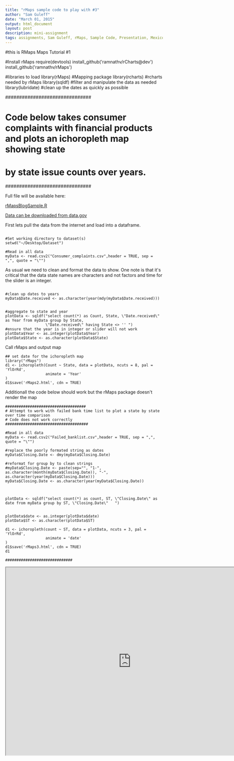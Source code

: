 ```yaml
---
title: "rMaps sample code to play with #3"
author: "Sam Guleff"
date: "March 01, 2015"
output: html_document
layout: post
description: mini-assignment
tags: assignments, Sam Guleff, rMaps, Sample Code, Presentation, Mexico, Crime, Data
---
```


#this is RMaps Maps Tutorial #1

#Install rMaps
require(devtools)
install_github('ramnathv/rCharts@dev')
install_github('ramnathv/rMaps')

#libraries to load
library(rMaps) #Mapping package
library(rcharts) #rcharts needed by rMaps
library(sqldf) #filter and manipulate the data as needed
library(lubridate) #clean up the dates as quickly as possible

###############################
# Code below takes consumer complaints with financial products and plots an ichoropleth map showing state
# by state issue counts over years.
###############################

Full file will be available here:

[rMapsBlogSample.R](https://github.com/sguleff/edav/blob/gh-pages/_posts/sguleff/rCode/rMapsMexicoDataMap.R)

[Data can be downloaded from data.gov](http://catalog.data.gov/dataset/consumer-complaint-database/resource/8842d7a8-d34e-4ad6-b324-8f8cb3c5beef)

First lets pull the data from the internet and load into a dataframe.

```

#Set working directory to dataset(s)
setwd("~/Desktop/Dataset")

#Read in all data 
myData <- read.csv2("Consumer_complaints.csv",header = TRUE, sep = ",", quote = "\"")

```
As usual we need to clean and format the data to show.  One note is that it's critical 
that the data state names are characters and not factors and time for the slider is an 
integer.

```

#clean up dates to years
myData$Date.received <- as.character(year(mdy(myData$Date.received)))


#aggregate to state and year
plotData <- sqldf("select count(*) as Count, State, \"Date.received\" as Year from myData group by State, 
                  \"Date.received\" having State <> '' ")
#ensure that the year is in integer or slider will not work
plotData$Year <- as.integer(plotData$Year)
plotData$State <- as.character(plotData$State)

```
Call rMaps and output map
```
## set date for the ichoropleth map
library("rMaps")
d1 <- ichoropleth(Count ~ State, data = plotData, ncuts = 8, pal = 'YlOrRd', 
                  animate = 'Year'
)
d1$save('rMaps2.html', cdn = TRUE)

```
Additionall the code below should work but the rMaps package doesn't render the map

```
####################################
# Attempt to work with failed bank time list to plot a state by state over time comparison
# Code does not work correctly
#####################################

#Read in all data 
myData <- read.csv2("Failed_banklist.csv",header = TRUE, sep = ",", quote = "\"")

#replace the poorly formated string as dates
myData$Closing.Date <- dmy(myData$Closing.Date)

#reformat for group by to clean strings
#myData$Closing.Date <- paste(sep="", "1-", as.character(month(myData$Closing.Date)), "-", as.character(year(myData$Closing.Date)))
myData$Closing.Date <- as.character(year(myData$Closing.Date))



plotData <- sqldf("select count(*) as count, ST, \"Closing.Date\" as date from myData group by ST, \"Closing.Date\"   ")


plotData$date <- as.integer(plotData$date)
plotData$ST <- as.character(plotData$ST)

d1 <- ichoropleth(count ~ ST, data = plotData, ncuts = 3, pal = 'YlOrRd', 
                  animate = 'date'
)
d1$save('rMaps3.html', cdn = TRUE)
d1

##############################
```
<iframe chart_1="" height="600" width="800" id="iframe-" class="rChart datamaps " seamless="" scrolling="no" src="
http://embed.plnkr.co/9o7GfU6YsuqhEsB5ZEz3/preview
"></iframe>


